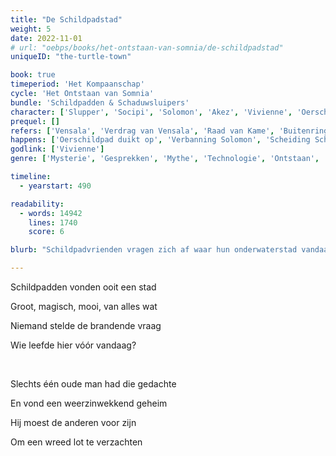 ```yaml
---
title: "De Schildpadstad"
weight: 5
date: 2022-11-01
# url: "oebps/books/het-ontstaan-van-somnia/de-schildpadstad"
uniqueID: "the-turtle-town"

book: true
timeperiod: 'Het Kompaanschap'
cycle: 'Het Ontstaan van Somnia'
bundle: 'Schildpadden & Schaduwsluipers'
character: ['Slupper', 'Socipi', 'Solomon', 'Akez', 'Vivienne', 'Oerschildpad', 'Anniwe']
prequel: []
refers: ['Vensala', 'Verdrag van Vensala', 'Raad van Kame', 'Buitenringen bij Alasti', 'Uitbarstingen bij Alasti', 'Boek van De Waarheid', 'Het Drijvende Ei', 'Horus', 'Slangensuper', 'Gibra', 'Pilaren van Gibra', 'Wijze Uil']
happens: ['Oerschildpad duikt op', 'Verbanning Solomon', 'Scheiding Schildpadsoorten']
godlink: ['Vivienne']
genre: ['Mysterie', 'Gesprekken', 'Mythe', 'Technologie', 'Ontstaan', 'Ontdekking', "Geschiedenis"]

timeline:
  - yearstart: 490

readability:
  - words: 14942
    lines: 1740
    score: 6

blurb: "Schildpadvrienden vragen zich af waar hun onderwaterstad vandaan komt en waarom het steeds verder wegdrijft. Met geheime hulp van een Kompaan proberen ze het mysterie te ontrafelen voordat het te laat is, maar niets is wat het lijkt."

---
```


Schildpadden vonden ooit een stad

Groot, magisch, mooi, van alles wat

Niemand stelde de brandende vraag

Wie leefde hier vóór vandaag?

&nbsp;

Slechts één oude man had die gedachte

En vond een weerzinwekkend geheim

Hij moest de anderen voor zijn

Om een wreed lot te verzachten
